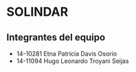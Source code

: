 # SOLINDAR

## Integrantes del equipo
* 14-10281 Etna Patricia Davis Osorio
* 14-11094 Hugo Leonardo Troyani Seijas



